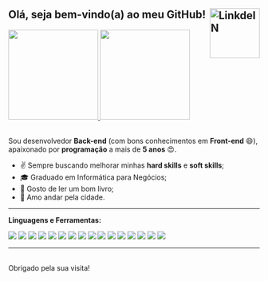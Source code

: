 <h2>
   Olá, seja bem-vindo(a) ao meu GitHub!
    <a href="https://br.linkedin.com/in/antony-charles-lima-reis"  target="_blank">
      <img align="right" alt="LinkdeIN" width="100px" src="https://img.shields.io/badge/LinkedIn-0077B5?style=for-the-badge&logo=linkedin&logoColor=white" />
    </a>
</h2>

 <div>
  <a href="https://github.com/antonycharles" target="_blank">
    <img height="180em" src="https://github-readme-stats.vercel.app/api?username=antonycharles&show_icons=true&theme=react&include_all_commits=true&count_private=true"/>
  </a>
  <a href="https://github.com/antonycharles" target="_blank">
    <img height="180em" src="https://github-readme-stats.vercel.app/api/top-langs/?username=antonycharles&layout=compact&langs_count=7&theme=react"/>
  </a>
</div>
</br>

Sou desenvolvedor **Back-end** (com bons conhecimentos em **Front-end** :smile:), apaixonado por **programação** a mais de **5 anos** :heart_eyes:.


* :v: Sempre buscando melhorar minhas **hard skills** e **soft skills**;
* :mortar_board: Graduado em Informática para Negócios;
* :closed_book: Gosto de ler um bom livro;
* :running: Amo andar pela cidade.

----

**Linguagens e Ferramentas:**  

<span><img src="https://img.shields.io/badge/C%23-239120?style=for-the-badge&logo=c-sharp&logoColor=white"/></span>
<span><img src="https://img.shields.io/badge/JavaScript-323330?style=for-the-badge&logo=javascript&logoColor=F7DF1E"/></span>
<span><img src ="https://img.shields.io/badge/HTML-239120?style=for-the-badge&logo=html5&logoColor=white"/></span>
<span><img src="https://img.shields.io/badge/.NET-5C2D91?style=for-the-badge&logo=.net&logoColor=white"/></span>
<span><img src="https://img.shields.io/badge/CSS3-1572B6?style=for-the-badge&logo=css3&logoColor=white"/></span>
<span><img src="https://img.shields.io/badge/PHP-777BB4?style=for-the-badge&logo=php&logoColor=white"/></span>
<span><img src="https://img.shields.io/badge/Docker-2CA5E0?style=for-the-badge&logo=docker&logoColor=white"/></span>
<span><img src="https://img.shields.io/badge/Microsoft%20SQL%20Server-CC2927?style=for-the-badge&logo=microsoft%20sql%20server&logoColor=white"/></span>
<span><img src="https://img.shields.io/badge/MySQL-00000F?style=for-the-badge&logo=mysql&logoColor=white"/></span>
<span><img src="https://img.shields.io/badge/PostgreSQL-316192?style=for-the-badge&logo=postgresql&logoColor=white"/></span>
<span><img src="https://img.shields.io/badge/Postman-FF6C37?style=for-the-badge&logo=Postman&logoColor=white"/></span>
<span><img src="https://img.shields.io/badge/Windows-0078D6?style=for-the-badge&logo=windows&logoColor=white"/></span>
<span><img src="https://img.shields.io/badge/Ubuntu-E95420?style=for-the-badge&logo=ubuntu&logoColor=white"/></span>
<span><img src="https://img.shields.io/badge/Nginx-009639?style=for-the-badge&logo=nginx&logoColor=white"/></span>
<span><img src="https://img.shields.io/badge/json-5E5C5C?style=for-the-badge&logo=json&logoColor=white"/></span>
<span><img src="https://img.shields.io/badge/Git-F05032?style=for-the-badge&logo=git&logoColor=white"/></span>

----
</br>
Obrigado pela sua visita!
